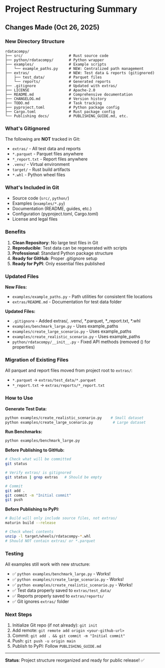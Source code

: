 # Project Restructuring Summary

## Changes Made (Oct 26, 2025)

### New Directory Structure

```
rdatacompy/
├── src/                     # Rust source code
├── python/rdatacompy/       # Python wrapper
├── examples/                # Example scripts
│   └── example_paths.py     # NEW: Centralized path management
├── extras/                  # NEW: Test data & reports (gitignored)
│   ├── test_data/           # Parquet files
│   └── reports/             # Generated reports
├── .gitignore               # Updated with extras/
├── LICENSE                  # Apache-2.0
├── README.md                # Comprehensive documentation
├── CHANGELOG.md             # Version history
├── TODO.md                  # Task tracking
├── pyproject.toml           # Python package config
├── Cargo.toml               # Rust package config
└── Publishing docs/         # PUBLISHING_GUIDE.md, etc.
```

### What's Gitignored

The following are **NOT** tracked in Git:

- `extras/` - All test data and reports
- `*.parquet` - Parquet files anywhere
- `*_report.txt` - Report files anywhere
- `.venv/` - Virtual environment
- `target/` - Rust build artifacts
- `*.whl` - Python wheel files

### What's Included in Git

- Source code (`src/`, `python/`)
- Examples (`examples/*.py`)
- Documentation (README, guides, etc.)
- Configuration (pyproject.toml, Cargo.toml)
- License and legal files

### Benefits

1. **Clean Repository**: No large test files in Git
2. **Reproducible**: Test data can be regenerated with scripts
3. **Professional**: Standard Python package structure
4. **Ready for GitHub**: Proper .gitignore setup
5. **Ready for PyPI**: Only essential files published

### Updated Files

**New Files:**
- `examples/example_paths.py` - Path utilities for consistent file locations
- `extras/README.md` - Documentation for test data folder

**Updated Files:**
- `.gitignore` - Added extras/, .venv/, *.parquet, *_report.txt, *.whl
- `examples/benchmark_large.py` - Uses example_paths
- `examples/create_large_scenario.py` - Uses example_paths
- `examples/create_realistic_scenario.py` - Uses example_paths
- `python/rdatacompy/__init__.py` - Fixed API methods (removed () for properties)

### Migration of Existing Files

All parquet and report files moved from project root to `extras/`:
- `*.parquet` → `extras/test_data/*.parquet`
- `*_report.txt` → `extras/reports/*_report.txt`

### How to Use

**Generate Test Data:**
```bash
python examples/create_realistic_scenario.py    # Small dataset
python examples/create_large_scenario.py         # Large dataset
```

**Run Benchmarks:**
```bash
python examples/benchmark_large.py
```

**Before Publishing to GitHub:**
```bash
# Check what will be committed
git status

# Verify extras/ is gitignored
git status | grep extras   # Should be empty

# Commit
git add .
git commit -m "Initial commit"
git push
```

**Before Publishing to PyPI:**
```bash
# Build will only include source files, not extras/
maturin build --release

# Check wheel contents
unzip -l target/wheels/rdatacompy-*.whl
# Should NOT contain extras/ or *.parquet
```

### Testing

All examples still work with new structure:
- ✅ `python examples/benchmark_large.py` - Works!
- ✅ `python examples/create_large_scenario.py` - Works!
- ✅ `python examples/create_realistic_scenario.py` - Works!
- ✅ Test data properly saved to `extras/test_data/`
- ✅ Reports properly saved to `extras/reports/`
- ✅ Git ignores `extras/` folder

### Next Steps

1. Initialize Git repo (if not already): `git init`
2. Add remote: `git remote add origin <your-github-url>`
3. Commit: `git add . && git commit -m "Initial commit"`
4. Push: `git push -u origin main`
5. Publish to PyPI: Follow `PUBLISHING_GUIDE.md`

---

**Status**: Project structure reorganized and ready for public release! ✅
